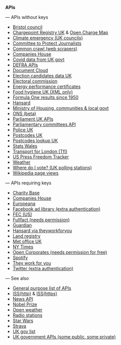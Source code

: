 **APIs**

— APIs without keys
- [Bristol council](https://opendata.bristol.gov.uk/api/v1/console/)
- [Chargepoint Registry UK](https://chargepoints.dft.gov.uk/api/help) & [Open Charge Map](https://openchargemap.org/site/develop/api)
- [Climate emergency (UK councils)](https://data.climateemergency.uk/api/)
- [Committee to Protect Journalists](https://cpj.org/data-api/)
- [Common crawl (web scrapers)](http://index.commoncrawl.org/)
- [Companies House](https://developer.company-information.service.gov.uk/get-started/)
- [Covid data from UK govt](https://coronavirus.data.gov.uk/details/developers-guide)
- [DEFRA APIs](https://environment.data.gov.uk/apiportal)
- [Document Cloud](https://api.www.documentcloud.org/api/)
- [Election candidates data UK](https://candidates.democracyclub.org.uk/api/docs/next/)
- [Electoral commission](https://api.electoralcommission.org.uk/docs/endpoints/)
- [Energy performance certificates](https://epc.opendatacommunities.org/docs/api)
- [Food hygiene UK (XML only)](https://www.food.gov.uk/uk-food-hygiene-rating-data-api)
- [Formula One results since 1950](https://ergast.com/mrd/db/#csv)
- [Hansard](https://api.parliament.uk/historic-hansard/api)
- [Ministry of Housing, communities & local govt](https://opendatacommunities.org/help?tab=api)
- [ONS (beta)](https://developer.ons.gov.uk/)
- [Parliament UK APIs](https://developer.parliament.uk/)
- [Parliamentary committees API](https://committees-api.parliament.uk/index.html)
- [Police UK](https://data.police.uk/docs/)
- [Postcodes UK](https://postcodes.io/)
- [Postcodes lookup UK](https://findthatpostcode.uk/#api)
- [Stats Wales](https://statswales.gov.wales/Help/Catalogue#APIEndpointsExplained)
- [Transport for London (Tfl)](https://api-portal.tfl.gov.uk/api-details)
- [US Press Freedom Tracker](https://pressfreedomtracker.us/data/)
- [Weather](https://open-meteo.com/en/docs)
- [Where do I vote? (UK polling stations)](https://wheredoivote.co.uk/api/#)
- [Wikipedia page views](https://wikimedia.org/api/rest_v1/#/)

— APIs requiring keys
- [Charity Base](https://charitybase.uk/docs)
- [Companies House](https://developer.company-information.service.gov.uk/api/docs/)
- [Europeana](https://pro.europeana.eu/page/apis)
- [Facebook ad library (extra authentication)](https://www.facebook.com/ads/library/api)
- [FEC (US)](https://api.open.fec.gov/developers/#/candidate/get_candidates_)
- [Fullfact (needs permission)](https://api.fullfact.org/content/documentation#/)
- [Guardian](https://open-platform.theguardian.com/access/)
- [Hansard via theyworkforyou](https://www.theyworkforyou.com/api/getHansard)
- [Land registry](https://use-land-property-data.service.gov.uk/api-information)
- [Met office UK](https://www.metoffice.gov.uk/services/data/datapoint)
- [NY Times](https://developer.nytimes.com/apis)
- [Open Corporates (needs permission for free)](https://api.opencorporates.com/)
- [Spotify](https://developer.spotify.com/documentation/web-api/)
- [They work for you](https://www.theyworkforyou.com/api/)
- [Twitter (extra authentication)](https://developer.twitter.com/en/docs/twitter-api)

<!-- — Mapping APIs
- [Google mapping bundle](https://developers.google.com/maps/documentation)
- [Open Street Map (read only)](https://wiki.openstreetmap.org/wiki/Overpass_API)
- [Mapbox bundle](https://docs.mapbox.com/api/)
- [Carto bundle](https://carto.com/developers/) -->

— See also
- [General purpose list of APIs](https://github.com/public-apis/public-apis)
- [ISS(http)](http://open-notify.org/Open-Notify-API/) & [ISS(https)](https://wheretheiss.at/w/developer)
- [News API](https://newsapi.org)
- [Nobel Prize](https://www.nobelprize.org/about/developer-zone-2/)
- [Open weather](https://www.weatherapi.com)
- [Radio stations](https://api.radio-browser.info/)
- [Star Wars](https://swapi.dev/)
- [Strava](https://developers.strava.com/)
- [UK gov list](https://www.api.gov.uk/#uk-public-sector-apis)
- [UK government APIs (some public, some private)](https://www.api.gov.uk/index/#index)

